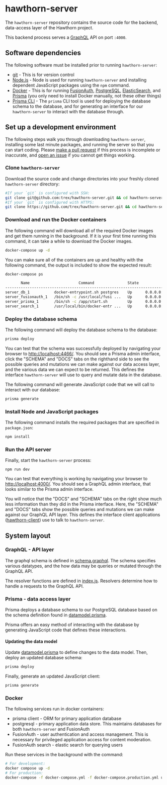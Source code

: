 # hawthorn-server
The `hawthorn-server` repository contains the source code for the backend, data-access
layer of the Hawthorn project.

This backend process serves a [GraphQL](https://graphql.org/) API on port `:4000`.

## Software dependencies
The following software must be installed prior to running `hawthorn-server`:
* [git](https://git-scm.com/downloads) - This is for version control
* [Node.js](https://nodejs.org/en/) - Node is used for running `hawthorn-server` and installing dependent JavaScript packages using the `npm` command.
* [Docker](https://docs.docker.com/install/) - This is for running [FusionAuth](https://fusionauth.io/), [PostgreSQL](https://www.postgresql.org/), [ElasticSearch](https://www.elastic.co/products/elasticsearch), and [Prisma](https://www.prisma.io/) (you only need to install Docker manually, not these other things)
* [Prisma CLI](https://www.prisma.io/docs/prisma-cli-and-configuration/using-the-prisma-cli-alx4/#installation) - The `prisma` CLI tool is used for deploying the database schema to the database, and for generating an interface for our `hawthorn-server` to interact with the database through.

## Set up a development environment
The following steps walk you through downloading `hawthorn-server`, installing some last minute packages, and running the server so that you can start coding.  Please [make a pull request](https://github.com/trex/hawthorn-server/pulls) if this process is incomplete or inaccurate, and [open an issue](https://github.com/trex/hawthorn-server/issues) if you cannot get things working.

### Clone `hawthorn-server`
Download the source code and change directories into your freshly cloned `hawthorn-server` directory:
```sh
#If your `git` is configured with SSH:
git clone git@github.com:trex/hawthorn-server.git && cd hawthorn-server
#If your `git` is configured with HTTPS:
git clone https://github.com/trex/hawthorn-server.git && cd hawthorn-server
```

### Download and run the Docker containers
The following command will download all of the required Docker images and get them running in the background.  If it is your first time running this command, it can take a while to download the Docker images.
```sh
docker-compose up -d
```

You can make sure all of the containers are up and healthy with the following command, the output is included to show the expected result:
```sh
docker-compose ps

       Name                      Command               State                       Ports
-------------------------------------------------------------------------------------------------------------
server_db_1           docker-entrypoint.sh postgres    Up      0.0.0.0:5432->5432/tcp
server_fusionauth_1   /bin/sh -c /usr/local/fusi ...   Up      0.0.0.0:9011->9011/tcp
server_prisma_1       /bin/sh -c /app/start.sh         Up      0.0.0.0:4466->4466/tcp
server_search_1       /usr/local/bin/docker-entr ...   Up      0.0.0.0:9200->9200/tcp, 0.0.0.0:9300->9300/tcp
```

### Deploy the database schema
The following command will deploy the database schema to the database:
```sh
prisma deploy
```

You can test that the schema was successfully deployed by navigating your browser to [http://localhost:4466/]().  You should see a Prisma admin interface, click the "SCHEMA" and "DOCS" tabs on the righthand side to see the possible queries and mutations we can make against our data access layer, and the various data we can expect to be returned.  This defines the interface `hawthorn-server` will use to query and mutate data in the database.

The following command will generate JavaScript code that we will call to interact with our database:
```sh
prisma generate
```

### Install Node and JavaScript packages
The following command installs the required packages that are specified in `package.json`:
```sh
npm install
```

### Run the API server
Finally, start the `hawthorn-server` process:
```
npm run dev
```

You can test that everything is working by navigating your browser to [http://localhost:4000/]().  You should see a GraphQL admin interface, that looks similar to the Prisma admin interface.

You will notice that the "DOCS" and "SCHEMA" tabs on the right show much less information than they did in the Prisma interface.   Here, the "SCHEMA" and "DOCS" tabs show the possible queries and mutations we can make against our GraphQL API layer. This defines the interface client applications ([hawthorn-client](https://github.com/trex/hawthorn-client)) use to talk to `hawthorn-server`.

## System layout

### GraphQL - API layer
The graphql schema is defined in [schema.graphql](./schema.graphql).  The schema specifies various datatypes, and the how data may be queries or mutated through the GraphQL API.

The resolver functions are defined in [index.js](./index.js).  Resolvers determine how to handle a requests to the GraphQL API.

### Prisma - data access layer
Prisma deploys a database schema to our PostgreSQL database based on the schema definition found in [datamodel.prisma](./datamodel.prisma).

Prisma offers an easy method of interacting with the database by generating JavaScript code that defines these interactions.


#### Updating the data model
Update [datamodel.prisma](./datamodel.prisma) to define changes to the data model.
Then, deploy an updated database schema:
```sh
prisma deploy
```

Finally, generate an updated JavaScript client:
```sh
prisma generate
```

### Docker
The following services run in docker containers:
- prisma client - ORM for primary application database
- postgresql - primary application data store.  This maintains databases for both `hawthorn-server` and FusionAuth
- FusionAuth - user authentication and access management.  This is necessary for privileged application access for content moderation.
- FusionAuth search - elastic search for querying users

Run these services in the background with the command:
```sh
# For development:
docker compose up -d
# For production:
docker-compose -f docker-compose.yml -f docker-compose.production.yml up -d
```
